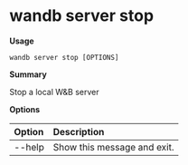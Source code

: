 # wandb server stop

**Usage**

`wandb server stop [OPTIONS]`

**Summary**

Stop a local W&B server

**Options**

| **Option** | **Description** |
| :--- | :--- |
| --help | Show this message and exit. |

